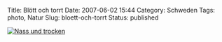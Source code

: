 Title: Blött och torrt
Date: 2007-06-02 15:44
Category: Schweden
Tags: photo, Natur
Slug: bloett-och-torrt
Status: published

[![Nass und
trocken](/pic/torrblot_s.jpg "Nass und trocken")](/pic/torrblot_l.jpg)

